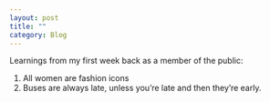 ```yaml
---
layout: post
title: ""
category: Blog
---
```


Learnings from my first week back as a member of the public: 
1. All women are fashion icons 
2. Buses are always late, unless you’re late and then they’re early.